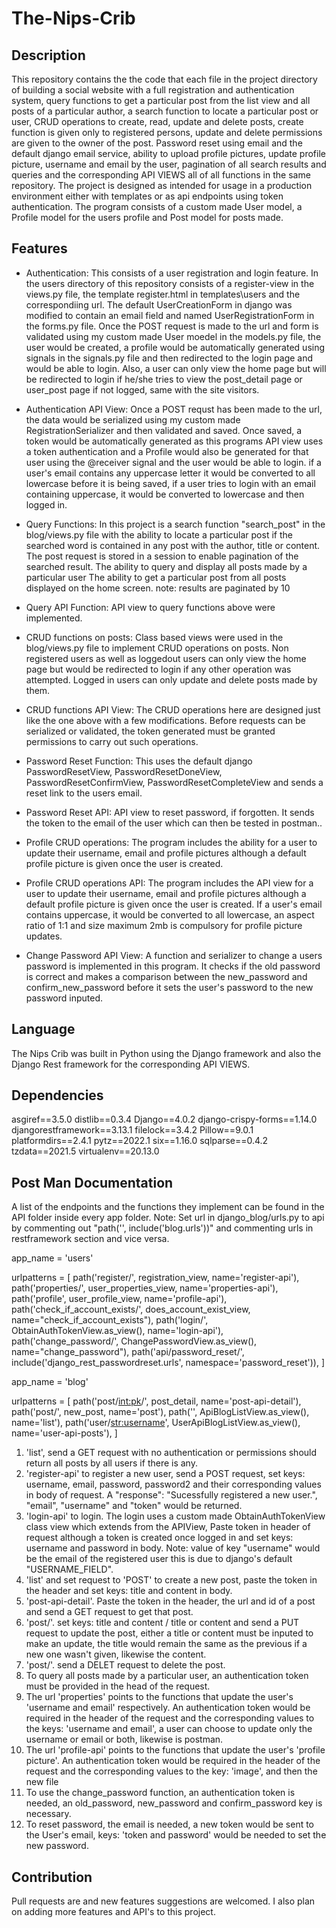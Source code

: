 # The-Nips-Crib

## Description
This repository contains the the code that each file in the project directory of building a social website with a full registration and authentication system, query functions to get a particular post from the list view and all posts of a particular author, a search function to locate a particular post or user, CRUD operations to create, read, update and delete posts, create function is given only to registered persons, update and delete permissions are given to the owner of the post. Password reset using email and the default django email service, ability to upload profile pictures, update profile picture, username and email by the user, pagination of all search results and queries and the corresponding API VIEWS all of all functions in the same repository.
The project is designed as intended for usage in a production environment either with templates or as api endpoints using token authentication. The program consists of a custom made User model, a Profile model for the users profile and Post model for posts made.


## Features
* Authentication: This consists of a user registration and login feature. In the users directory of this repository consists of a register-view in the views.py file, the template register.html in templates\users and the correspondiing url. The default UserCreationForm in django was modified to contain an email field and named UserRegistrationForm in the forms.py file.
Once the POST request is made to the url and form is validated using my custom made User moedel in the models.py file, the user would be created, a profile would be automatically generated using signals in the signals.py file and then redirected to the login page and would be able to login.
Also, a user can only view the home page but will be redirected to login if he/she tries to view the post_detail page or user_post page if not logged, same with the site visitors.

* Authentication API View: Once a POST requst has been made to the url, the data would be serialized using my custom made RegistrationSerializer and then validated and saved. Once saved, a token would be automatically generated as this programs API view uses a token authentication and a Profile would also be generated for that user using the @receiver signal and the user would be able to login. if a user's email contains any uppercase letter it would be converted to all lowercase before it is being saved, if a user tries to login with an email containing uppercase, it would be converted to lowercase and then logged in. 

* Query Functions: In this project is a search function "search_post" in the blog/views.py file with the ability to locate a particular post if the searched word is contained in any post with the author, title or content. The post request is stored in a session to enable pagination of the searched result.
The ability to query and display all posts made by a particular user
The ability to get a particular post from all posts displayed on the home screen.
note: results are paginated by 10

* Query API Function: API view to query functions above were implemented.

* CRUD functions on posts: Class based views were used in the blog/views.py file to implement CRUD operations on posts. Non registered users as well as loggedout users can only view the home page but would be redirected to login if any other operation was attempted. Logged in users can only update and delete posts made by them.

* CRUD functions API View: The CRUD operations here are designed just like the one above with a few modifications. Before requests can be serialized or validated, the token generated must be granted permissions to carry out such operations.

* Password Reset Function: This uses the default django PasswordResetView, PasswordResetDoneView, PasswordResetConfirmView, PasswordResetCompleteView and sends a reset link to the users email.

* Password Reset API: API view to reset password, if forgotten. It sends the token to the email of the user which can then be tested in postman..

* Profile CRUD operations: The program includes the ability for a user to update their username, email and profile pictures although a default profile picture is given once the user is created.

* Profile CRUD operations API: The program includes the API view for a user to update their username, email and profile pictures although a default profile picture is given once the user is created. If a user's email contains uppercase, it would be converted to all lowercase, an aspect ratio of 1:1 and size maximum 2mb is compulsory for profile picture updates.

* Change Password API View: A function and serializer to change a users password is implemented in this program. It checks if the old password is correct and makes a comparison between the new_password and confirm_new_password before it sets the user's password to the new password inputed.


## Language
The Nips Crib was built in Python using the Django framework and also the Django Rest framework for the corresponding API VIEWS.


## Dependencies
asgiref==3.5.0
distlib==0.3.4
Django==4.0.2
django-crispy-forms==1.14.0
djangorestframework==3.13.1
filelock==3.4.2
Pillow==9.0.1
platformdirs==2.4.1
pytz==2022.1
six==1.16.0
sqlparse==0.4.2
tzdata==2021.5
virtualenv==20.13.0


## Post Man Documentation
A list of the endpoints and the functions they implement can be found in the API folder inside every app folder.
Note: Set url in django_blog/urls.py to api by commenting out "path('', include('blog.urls'))" and commenting urls in restframework section and vice versa.

app_name = 'users'

urlpatterns = [
    path('register/', registration_view, name='register-api'),
    path('properties/', user_properties_view, name='properties-api'),
    path('profile', user_profile_view, name='profile-api'),
    path('check_if_account_exists/', does_account_exist_view, name="check_if_account_exists"),
    path('login/', ObtainAuthTokenView.as_view(), name='login-api'),
	path('change_password/', ChangePasswordView.as_view(), name="change_password"),
    path('api/password_reset/', include('django_rest_passwordreset.urls', namespace='password_reset')),
]

app_name = 'blog'

urlpatterns = [
    path('post/<int:pk>/', post_detail, name='post-api-detail'),
    path('post/', new_post, name='post'),
    path('', ApiBlogListView.as_view(), name='list'),
    path('user/<str:username>', UserApiBlogListView.as_view(), name='user-api-posts'),
]

1. 'list', send a GET request with no authentication or permissions should return all posts by all users if there is any.
2. 'register-api' to register a new user, send a POST request, set keys: username, email, password, password2 and their corresponding values in body of request. A "response": "Sucessfully registered a new user.", "email", "username" and "token" would be returned.
3. 'login-api' to login. The login uses a custom made ObtainAuthTokenView class view which extends from the APIView, Paste token in header of request although a token is created once logged in and set keys: username and password in body. Note: value of key "username" would be the email of the registered user this is due to django's default "USERNAME_FIELD".
4. 'list' and set request to 'POST' to create a new post, paste the token in the header and set keys: title and content in body.
5. 'post-api-detail'. Paste the token in the header, the url and id of a post and send a GET request to get that post.
6. 'post/<id of a post made with the same user token>'. set keys: title and content / title or content and send a PUT request to update the post, either a title or content must be inputed to make an update, the title would remain the same as the previous if a new one wasn't given, likewise the content.
7. 'post/<id of a post made with the same user token>'. send a DELET request to delete the post.
8. To query all posts made by a particular user, an authentication token must be provided in the head of the request.
9. The url 'properties' points to the functions that update the user's 'username and email' respectively. An authentication token would be required in the header of the request and the corresponding values to the keys: 'username and email', a user can choose to update only the username or email or both, likewise is postman.
10. The url 'profile-api' points to the functions that update the user's 'profile picture'. An authentication token would be required in the header of the request and the corresponding values to the key: 'image', and then the new file
11. To use the change_password function, an authentication token is needed, an old_password, new_password and confirm_password key is necessary.
12. To reset password, the email is needed, a new token would be sent to the User's email, keys: 'token and password' would be needed to set the new password.

## Contribution
Pull requests are and new features suggestions are welcomed.
I also plan on adding more features and API's to this project.